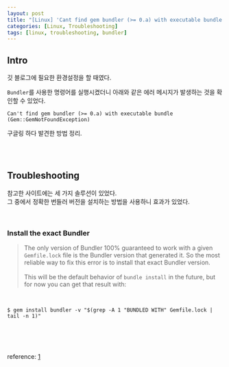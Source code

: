 ```yaml
---
layout: post
title: "[Linux] 'Cant find gem bundler (>= 0.a) with executable bundle' 에러"
categories: [Linux, Troubleshooting]
tags: [linux, troubleshooting, bundler]
---
```


## Intro

깃 블로그에 필요한 환경설정을 할 때였다.

`Bundler`를 사용한 명령어를 실행시켰더니 아래와 같은 에러 메시지가 발생하는 것을 확인할 수 있었다.

```console
Can't find gem bundler (>= 0.a) with executable bundle (Gem::GemNotFoundException)
```

구글링 하다 발견한 방법 정리.



<br><br>

## Troubleshooting

참고한 사이트에는 세 가지 솔루션이 있었다. <br>그 중에서 정확한 번들러 버전을 설치하는 방법을 사용하니 효과가 있었다.

<br>

### Install the exact Bundler

> The only version of Bundler 100% guaranteed to work with a given `Gemfile.lock` file is the Bundler version that generated it. So the most reliable way to fix this error is to install that exact Bundler version. <br><br>This will be the default behavior of `bundle install` in the future, but for now you can get that result with:



<br>

```console
$ gem install bundler -v "$(grep -A 1 "BUNDLED WITH" Gemfile.lock | tail -n 1)"
```





<br><br><br>

reference: [1](https://bundler.io/blog/2019/05/14/solutions-for-cant-find-gem-bundler-with-executable-bundle.html)
